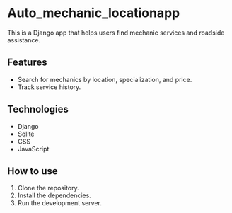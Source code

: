 # Auto_mechanic_locationapp

This is a Django app that helps users find mechanic services and roadside assistance.

## Features

* Search for mechanics by location, specialization, and price.
* Track service history.

## Technologies

* Django
* Sqlite
* CSS
* JavaScript

## How to use

1. Clone the repository.
2. Install the dependencies.
3. Run the development server.
